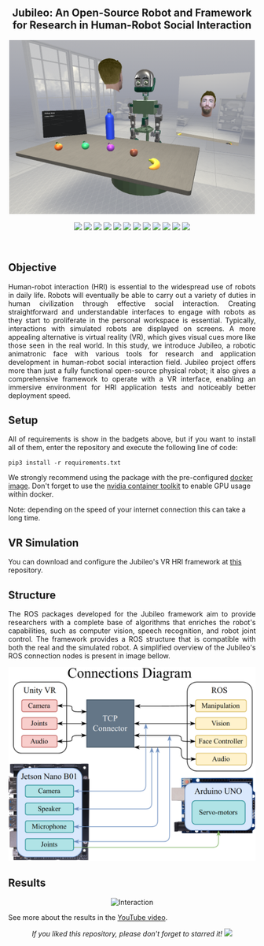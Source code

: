 <h2 align="center">Jubileo: An Open-Source Robot and Framework<br/>for Research in Human-Robot Social Interaction</h2>

<p align="center"> 
  <img src="media/vrEnvironment.png" alt="Diagram" width="500"/>
</p>

<p align="center">
  <img src="https://img.shields.io/badge/ROS-FoxyFitzroy-yellow"/>
  <img src="https://img.shields.io/badge/Numpy-blue"/>
  <img src="https://img.shields.io/badge/Imutils-blue"/>
  <img src="https://img.shields.io/badge/Matplotlib-blue"/>
  <img src="https://img.shields.io/badge/Opencv-blue"/>
  <img src="https://img.shields.io/badge/Dlib-blue"/>
  <img src="https://img.shields.io/badge/CV_bridge-blue"/>
  <img src="https://img.shields.io/badge/Face_recognition-blue"/>
  <img src="https://img.shields.io/badge/Bleedfacedetector-blue"/>
  <img src="https://img.shields.io/badge/Pickle-blue"/>
  <img src="https://img.shields.io/badge/Scipy-blue"/>
  <img src="https://img.shields.io/badge/Google_cloud-blue"/>
</p>
<br/>
 
## Objective
<p align="justify"> 
  <a>Human-robot interaction (HRI) is essential to the widespread use of robots in daily life. Robots will eventually be able to carry out a variety of duties in human civilization through effective social interaction. Creating straightforward and understandable interfaces to engage with robots as they start to proliferate in the personal workspace is essential. Typically, interactions with simulated robots are displayed on screens. A more appealing alternative is virtual reality (VR), which gives visual cues more like those seen in the real world. In this study, we introduce Jubileo, a robotic animatronic face with various tools for research and application development in human-robot social interaction field. Jubileo project offers more than just a fully functional open-source physical robot; it also gives a comprehensive framework to operate with a VR interface, enabling an immersive environment for HRI application tests and noticeably better deployment speed.</a>  
</p>
  

## Setup
<p align="justify"> 
 <a>All of requirements is show in the badgets above, but if you want to install all of them, enter the repository and execute the following line of code:</a>
</p>

```shell
pip3 install -r requirements.txt
```

We strongly recommend using the package with the pre-configured <a href="https://hub.docker.com/repository/docker/jajaguto/jubileo">docker image</a>. Don't forget to use the <a href="https://docs.nvidia.com/datacenter/cloud-native/container-toolkit/install-guide.html#docker">nvidia container toolkit</a>  to enable GPU usage within docker. 

Note: depending on the speed of your internet connection this can take a long time. 

## VR Simulation

You can download and configure the Jubileo's VR HRI framework at <a href='https://github.com/JajaGuto/vr_hri_framework'>this</a> repository.

## Structure
<p align="justify"> 
The ROS packages developed for the Jubileo framework aim to provide researchers with a complete base of algorithms that enriches the robot's capabilities, such as computer vision, speech recognition, and robot joint control. The framework provides a ROS structure that is compatible with both the real and the simulated robot. A simplified overview of the Jubileo's ROS connection nodes is present in image bellow. 
</p>

<p align="center"> 
  <img src="media/diagram.png" alt="Diagram" width="800"/>
</p>

## Results

<p align="center"> 
  <img src="media/interaction.png" alt="Interaction" width="800"/>
</p>

See more about the results in the [YouTube video](https://youtu.be/JuxAU4nFGbk).

<p align="center"> 
  <i>If you liked this repository, please don't forget to starred it!</i>
  <img src="https://img.shields.io/github/stars/JajaGuto/jubileo?style=social"/>
</p>
